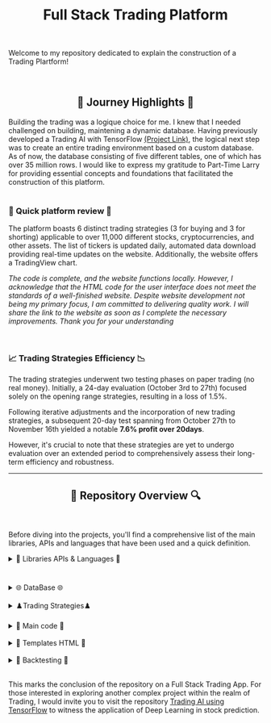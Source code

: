 <h1 align="center">Full Stack Trading Platform</h1>

<br>

Welcome to my repository dedicated to explain the construction of a Trading Plartform!

<br>

<h2 align="center">🌅 Journey Highlights 🌅</h2>
<p>
Building the trading was a logique choice for me. I knew that I needed challenged on building, maintening   a dynamic database. Having previously developed a Trading AI with TensorFlow <a href="https://github.com/trystan-geoffre/Trading-AI-TensorFlow/tree/master">(Project Link)</a>, the logical next step was to create an entire trading environment based on a custom database. As of now, the database consisting of five different tables, one of which has over 35 million rows.
  I would like to express my gratitude to Part-Time Larry for providing essential concepts and foundations that facilitated the construction of this platform.

<h1></h1>

<h3>💫 Quick platform review 💫 </h3>

The platform boasts 6 distinct trading strategies (3 for buying and 3 for shorting) applicable to over 11,000 different stocks, cryptocurrencies, and other assets. The list of tickers is updated daily, automated data download providing real-time updates on the website. Additionally, the website offers a TradingView chart.

*The code is complete, and the website functions locally. However, I acknowledge that the HTML code for the user interface does not meet the standards of a well-finished website. Despite website development not being my primary focus, I am committed to delivering quality work. I will share the link to the website as soon as I complete the necessary improvements. Thank you for your understanding*

<br>

<h3>📈 Trading Strategies Efficiency 📉</h3>
The trading strategies underwent two testing phases on paper trading (no real money). Initially, a 24-day evaluation (October 3rd to 27th) focused solely on the opening range strategies, resulting in a loss of 1.5%. 

Following iterative adjustments and the incorporation of new trading strategies, a subsequent 20-day test spanning from October 27th to November 16th yielded a notable **7.6% profit over 20days**. 

However, it's crucial to note that these strategies are yet to undergo evaluation over an extended period to comprehensively assess their long-term efficiency and robustness.

---

<h2 align="center">🔎 Repository Overview 🔍</h2>

<br>

Before diving into the projects, you'll find a comprehensive list of the main libraries, APIs and languages that have been used and a quick definition.
</p>

<details>
  <h2 align="center"> 📖 Libraries APIs & Languages 📖 </h2>
  
  <summary> 📖 Libraries APIs & Languages 📖</summary> 
<p>

  <h3>Languages</h3>

<h4> Python: </h4>
Language used to structure the platform functionalities.

<h4> SQLite: </h4>
To create, maintain a 5GB database with 5 different tables and +35 millions rows.

<h4> HTML: </h4>
Used to create the Trading platform interface and website functionalities.

<h1></h1>
  
<h3>Python Libraries & APIs</h3>
  
<h4> SQLite3: </h4>
Python library that enables the use of SQLite within PythonLibrary permitting to use SQLite within python

<h4> Alpaca_trade_api: </h4>
Python API that allows the utilization of Alpaca's functions, enabling real-time market trading for free, with a focus on algorithmic trading strategies.

<h4> Ta-lib: </h4>
A technical analysis library in Python, providing tools and functions for analyzing financial markets and making informed trading decisions based on technical indicators.

<h4> Backtrader: </h4>
Python framework for developing and testing trading strategies, offering extensive functionality for backtesting and optimizing strategies before deploying them in live markets.

<h4> FastAPI (Jinja2Templates): </h4>
FastAPI is a modern, fast web framework for building APIs with Python, and Jinja2Templates is a template engine used for creating dynamic HTML templates in conjunction with FastAPI.

<h4> Uvicorn: </h4>Serves as a lightweight and efficient way to run asynchronous web applications written in Python. It provides a fast and scalable solution for deploying and managing web servers


<h4> Semantic-UI: </h4>
A user interface framework that utilizes HTML to create a responsive and visually appealing design for the trading platform.

<h4> Crontab: </h4>
A time-based job scheduler, used in this context to schedule and automate periodic tasks within the trading platform.

<h4> Yfinance (yahoo finance): </h4>
Python library that grants access to real-time financial data from Yahoo Finance, facilitating the retrieval of market information for various assets at no cost.

<h4> Trading View: </h4>
A platform that provides advanced charting tools and analysis for financial markets, often integrated into trading applications to offer users a comprehensive view of market data and trends.

</p>
  <br>
</details>

<h1></h1>

<details>
  <h2 align="center">🌐 DataBase 🌐</h2>
  
  <summary> 🌐 DataBase 🌐 </summary> 

  <p>
<h4>Setting Up the Database:</h4>
To initiate the database creation process, first, generate the database named "app.db" using SQLite3. Execute the command "sqlite3 app.db" in the terminal to establish the initial database file. This step lays the foundation for subsequent configurations.


<h4>Configuring Alpaca API, SQLite and Email:</h4>
Following the database creation, proceed to set up a configuration file named "config.py." Enter essential Alpaca API credentials (API_KEY, SECRET_KEY, BASE_URL), define the file location for "app.db" (DB_FILE), and provide email configuration details (EMAIL_ADDRESS, EMAIL_PASSWORD, EMAIL_HOST, EMAIL_PORT).

 
<h4>Database Initialization and Table Management:</h4>
Utilize the scripts in this repository to manage the database. Begin with the "create_db" script  <a href="https://github.com/trystan-geoffre/Full-Stack-Trading-App/blob/master2/create_db.py"> Code Link</a> to establish the five necessary tables. You also have drop_db <a href="https://github.com/trystan-geoffre/Full-Stack-Trading-App/blob/master2/drop_db.py"> Code Link</a> to drop all tables in app.db.


<h4>Populating Stock Information:</h4>
Execute the "populate_stocks.py" script <a href="https://github.com/trystan-geoffre/Full-Stack-Trading-App/blob/master2/populate_stocks.py"> Code Link</a> to populate the "stock" table with information for every stock, cryptocurrency, and asset available on Alpaca. The data includes the symbol/ticker, name, exchange, and a flag indicating whether shorting is permissible. Ensure that the data is successfully loaded using DB Browser for SQLite (or other), resulting in over 13,000 rows. To automatically add new stocks if there is any, create a <a href="https://crontab.guru">Crontab</a> code to run the script. I personally run it daily, after market closure.


<h4>Fetching Historical Stock Prices:</h4>
The "populate_prices" script <a href="https://github.com/trystan-geoffre/Full-Stack-Trading-App/blob/master2/populate_prices.py"> Code Link</a>. downloads data for all tickers in the "stock" table in the "stock_price" table, a process that may take some time due to the substantial volume of data.  Since some Alpaca functionalities are restricted or no longer free, Yahoo Finance is used as an alternative for obtaining free, extensive historical data.The script also addresses variations in ticker names, ensuring a match with Yahoo Finance or dropping unmatched tickers in "stock". After completion, the "stock" table is populated with over 11,000 tickers, the "stock_price" table featuring daily open, close, high, low, volume, and date information. Additionally, in "stock_price" the script calculates the Simple Moving Average (SMA) for 20 and 50 days and the Relative Strength Index (RSI) for 14 days using the Ta-lib analysis library.

  </p>
  <br>
</details>

<br>

<details>
  <h2 align="center"> ♟️ Trading Strategies ♟️ </h2>
  
  <summary>♟️Trading Strategies♟️</summary> 

  <p>
The helpers.py code sets the amount to invest in each trade. You are encouraged to modify this amount according to your preferences or requirements. <a href="https://github.com/trystan-geoffre/Full-Stack-Trading-App/blob/master2/helpers.py"> Code Link</a> 

<h4>Opening Range Breakdown:</h4>
This Python script is designed to automate the execution of a trading strategy, specifically the "opening range breakdown" strategy, using Alpaca API for real-time trading. The script connects to an SQLite database to retrieve stocks associated with the chosen strategy, then checks if the stock has already an order filled. For each stock, it downloads 15-minute interval historical data from Yahoo Finance, calculates the opening range, and determines if a breakdown has occurred after the opening range. If a breakout is detected and there is no existing filled order for the stock, a short order is placed on Alpaca with specified limit, take-profit, and stop-loss prices. The script logs messages for each action and is configured to run for a defined historical data range. <a href="https://github.com/trystan-geoffre/Full-Stack-Trading-App/blob/master2/opening_range_breakdown.py"> Code Link</a>

<h4>Opening Range Breakout:</h4>
The Opening Range Breakout code is similar to the Opening Range Breakdown, with the key difference being the calculation of a breakout. Also, in this context, the code is designed to execute a buy order with a trailing stop instead of a traditional stop-loss and take-profit approach. The trailing stop dynamically adjusts the stop price based on the stock's price movement, enhancing adaptability to market fluctuations. Additionally, the bracket order setup incorporates a limit price, offering control over the maximum price paid for the stock during the buy order execution <a href="https://github.com/trystan-geoffre/Full-Stack-Trading-App/blob/master2/opening_range_breakout.py"> Code Link</a>

<h4>Bollinger Bands Short:</h4>
This Python code is a trading script that utilizes the Alpaca API and Yahoo Finance to implement a Bollinger Bands strategy for a list of stocks. The script connects to a SQLite database, queries for stocks associated with the "bollinger_bands" strategy, and checks for existing orders. It then downloads historical price data, calculates Bollinger Bands, and executes a short order when specific trading conditions are met, incorporating limit prices, take-profit, and stop-loss parameters. The script is designed to automate trading decisions based on the Bollinger Bands indicator, providing a systematic approach to managing short positions in the stock market.<a href="https://github.com/trystan-geoffre/Full-Stack-Trading-App/blob/master2/bollinger_bands_short.py "> Code Link</a>

<h4>Bollinger Bands Long:</h4>
This Bollinger Bands Long code mirrors the Bollinger Bands Short, with the only difference being in the calculation of upward movement and the execution of a buy order instead of a short order.<a href="https://github.com/trystan-geoffre/Full-Stack-Trading-App/blob/master2/bollinger_bands_long.py"> Code Link</a>

To automatically execute the Bollinger Bands and Opening Range Breakout/Down strategies, I utilize Crontab. These scripts are scheduled to run every minute exclusively during the trading hours on trading days. This ensures that the strategies are consistently applied within the active market periods.

<h4>Daily Close:</h4>
This script is designed to automatically close all stock positions at the conclusion of the trading day. To automate its execution, you can implement a Crontab code. I typically schedule it to run 30 minutes before the market closes. The script begins by retrieving and canceling any active sell orders. Subsequently, it proceeds to close out all existing stock positions.
<a href="https://github.com/trystan-geoffre/Full-Stack-Trading-App/blob/master2/daily_close.py"> Code Link</a>
  </p>
  <br>
</details>

<br>

<details>
  <h2 align="center"> 🏹 Main code 🏹</h2>
  
  <summary> 🏹 Main code 🏹 </summary> 

  <p>
This Python code defines a FastAPI application that run through Uvicorn and serves as a web interface for stock trading strategies. It establishes routes for displaying a list of stocks with various filtering options based on financial indicators such as closing highs, closing lows, RSI overbought/sold, and SMA crossovers. The application also provides detailed views for individual stocks, strategies, and a summary of active orders. Users can apply strategies to specific stocks, view existing strategies, and monitor their trading orders through the web interface. The code utilizes SQLite for database management and Alpaca API for retrieving real-time financial data and managing trading orders. 

To launch the website locally, execute the command "uvicorn main:app --reload" in your terminal. You can access the website through the link provided in the following line of the console output: "INFO: Uvicorn running on http://****** (Press CTRL+C to quit)." <a href="https://github.com/trystan-geoffre/Full-Stack-Trading-App/blob/master2/main.py"> Code Link</a>

  </p>
  <br>
</details>

<br>

<details>
  <h2 align="center">🔰 Templates HTML (work in progress) 🔰</h2>
  
  <summary> 🔰 Templates HTML 🔰</summary> 

  <p>
<h4>Layout:</h4>
This HTML code defines a basic web page structure for a stocks-related application. It includes a navigation menu with links to the "Stocks," "Strategies," and "Order History" sections, and a "Logout" option on the right side. The content of the page is expected to be filled dynamically, allowing for flexible rendering based on specific sections or views. The page is styled using the Semantic UI library.<a href="https://github.com/trystan-geoffre/Full-Stack-Trading-App/blob/master2/templates%20html/layout.html"> Code Link</a>

<h4>Index:</h4>
This HTML template, extending a base layout, is designed for rendering a dynamic stock list page. It includes a form with a dropdown menu allowing users to filter stocks based on various criteria such as new closing highs/lows, RSI (Relative Strength Index) overbought/oversold, and positions relative to SMA (Simple Moving Average) values. The template displays a table with stock details, including symbol, name, price, RSI 14, SMA 20, and SMA 50, dynamically populated with data fetched from the server. The table entries link to individual stock detail pages. <a href="https://github.com/trystan-geoffre/Full-Stack-Trading-App/blob/master2/templates%20html/index.html"> Code Link</a>

<h4>Stock detail:</h4>
This HTML template, extending a base layout, is designed for rendering individual stock detail pages. It includes a heading displaying the stock's name and symbol, a TradingView widget for visualizing stock data, a form allowing users to apply trading strategies to the stock, and a table displaying historical price information. The TradingView widget dynamically fetches and displays real-time stock data, and the form enables users to apply various strategies to the selected stock. The historical price table presents key data such as open, high, low, close, and volume for each date. 
<a href="https://github.com/trystan-geoffre/Full-Stack-Trading-App/blob/master2/templates%20html/stock_detail.html"> Code Link</a>

<h4>Strategies:</h4>
This HTML template, extending a base layout, is designed for rendering a page that displays a list of available trading strategies. It includes a heading "Strategies" and a table with each row representing a strategy. Each strategy is a clickable link leading to a detailed view of that specific strategy.
<a href="https://github.com/trystan-geoffre/Full-Stack-Trading-App/blob/master2/templates%20html/strategies.html"> Code Link</a>

<h4>Strategy:</h4>
This HTML template, extending a base layout, is designed for rendering a page that displays a list of stocks associated with a specific trading strategy. It includes a heading that navigates back to the main stocks page, indicating the selected strategy's name. The table below lists each stock's symbol and name.
<a href="https://github.com/trystan-geoffre/Full-Stack-Trading-App/blob/master2/templates%20html/strategy.html"> Code Link</a>

<h4>Orders:</h4>
This HTML template, extending a base layout, is designed for rendering a page that displays a list of trading orders. It includes a heading "Orders" and a table with each row representing an order. The table provides details such as the order creation timestamp, side (buy/sell), quantity, symbol, filled price, and order status. 
<a href="https://github.com/trystan-geoffre/Full-Stack-Trading-App/blob/master2/templates%20html/orders.html"> Code Link</a>
  </p>
  <br>
</details>

<br>

<details>
  <h2 align="center">🎯 Backtesting 🎯</h2>
  
  <summary> 🎯 Backtesting 🎯</summary> 

  <p>
You can find the Stocks' tickers I have used for the Backtesting in minute_stocks.csv  <a href="https://github.com/trystan-geoffre/Full-Stack-Trading-App/blob/master2/minute_stocks.csv"> Code Link</a>

<h4>Populate Minute Data:</h4>
This Python script imports necessary libraries and connects to an SQLite database. It reads stock symbols from a CSV file, retrieves historical minute-level price data using Yahoo Finance API for each stock, and inserts the data into the database. The script iterates through a specified date range, resamples the data to 1-minute intervals, and handles missing values.<a href="https://github.com/trystan-geoffre/Full-Stack-Trading-App/blob/master2/populate_minute_data.py"> Code Link</a>

<h4>Backtesting:</h4>
  The provided Python code leverages the Backtrader library for backtesting the trading strategy Opening Range Breakout. The script iterates over distinct stocks, initializes the backtesting engine, fetches minute-level price data from a SQLite database, and executes the backtest using the defined strategy. The results are printed, and a plot is generated for visual analysis. This approach allows for evaluating the strategy's performance across different stocks, providing insights into its effectiveness in various market conditions.
<a href="https://github.com/trystan-geoffre/Full-Stack-Trading-App/blob/master2/backtest.py"> Code Link</a>
  </p>
  <br>
</details>

<br>

This marks the conclusion of the repository on a Full Stack Trading App. For those interested in exploring another complex project within the realm of Trading, I would invite you to visit the repository <a href="https://github.com/trystan-geoffre/Trading-AI-TensorFlow/tree/master"> Trading AI using TensorFlow</a> to witness the application of Deep Learning in stock prediction.
